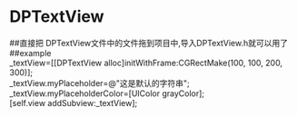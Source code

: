 # DPTextView

##直接把 DPTextView文件中的文件拖到项目中,导入DPTextView.h就可以用了 </br> 
##example</br> 
    _textView=[[DPTextView alloc]initWithFrame:CGRectMake(100, 100, 200, 300)];</br> 
    _textView.myPlaceholder=@"这是默认的字符串";</br> 
    _textView.myPlaceholderColor=[UIColor grayColor];</br> 
    [self.view addSubview:_textView];</br> 
